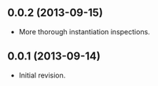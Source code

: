 ## 0.0.2 (2013-09-15)

  - More thorough instantiation inspections.

## 0.0.1 (2013-09-14)

  - Initial revision.

